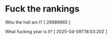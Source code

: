 # Fuck the rankings

Who the hell am I?
{ 26986965 }

What fucking year is it?
[ 2025-04-09T18:53:20Z ]
